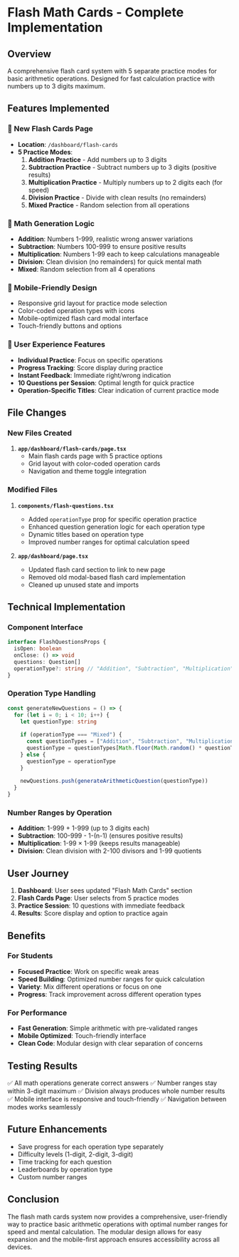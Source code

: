 # Flash Math Cards - Complete Implementation

## Overview
A comprehensive flash card system with 5 separate practice modes for basic arithmetic operations. Designed for fast calculation practice with numbers up to 3 digits maximum.

## Features Implemented

### 🏁 New Flash Cards Page
- **Location**: `/dashboard/flash-cards`
- **5 Practice Modes**:
  1. **Addition Practice** - Add numbers up to 3 digits
  2. **Subtraction Practice** - Subtract numbers up to 3 digits (positive results)
  3. **Multiplication Practice** - Multiply numbers up to 2 digits each (for speed)
  4. **Division Practice** - Divide with clean results (no remainders)
  5. **Mixed Practice** - Random selection from all operations

### 🧮 Math Generation Logic
- **Addition**: Numbers 1-999, realistic wrong answer variations
- **Subtraction**: Numbers 100-999 to ensure positive results
- **Multiplication**: Numbers 1-99 each to keep calculations manageable
- **Division**: Clean division (no remainders) for quick mental math
- **Mixed**: Random selection from all 4 operations

### 📱 Mobile-Friendly Design
- Responsive grid layout for practice mode selection
- Color-coded operation types with icons
- Mobile-optimized flash card modal interface
- Touch-friendly buttons and options

### 🎯 User Experience Features
- **Individual Practice**: Focus on specific operations
- **Progress Tracking**: Score display during practice
- **Instant Feedback**: Immediate right/wrong indication
- **10 Questions per Session**: Optimal length for quick practice
- **Operation-Specific Titles**: Clear indication of current practice mode

## File Changes

### New Files Created
1. **`app/dashboard/flash-cards/page.tsx`**
   - Main flash cards page with 5 practice options
   - Grid layout with color-coded operation cards
   - Navigation and theme toggle integration

### Modified Files
1. **`components/flash-questions.tsx`**
   - Added `operationType` prop for specific operation practice
   - Enhanced question generation logic for each operation type
   - Dynamic titles based on operation type
   - Improved number ranges for optimal calculation speed

2. **`app/dashboard/page.tsx`**
   - Updated flash card section to link to new page
   - Removed old modal-based flash card implementation
   - Cleaned up unused state and imports

## Technical Implementation

### Component Interface
```typescript
interface FlashQuestionsProps {
  isOpen: boolean
  onClose: () => void
  questions: Question[]
  operationType?: string // "Addition", "Subtraction", "Multiplication", "Division", or "Mixed"
}
```

### Operation Type Handling
```typescript
const generateNewQuestions = () => {
  for (let i = 0; i < 10; i++) {
    let questionType: string
    
    if (operationType === "Mixed") {
      const questionTypes = ["Addition", "Subtraction", "Multiplication", "Division"]
      questionType = questionTypes[Math.floor(Math.random() * questionTypes.length)]
    } else {
      questionType = operationType
    }
    
    newQuestions.push(generateArithmeticQuestion(questionType))
  }
}
```

### Number Ranges by Operation
- **Addition**: 1-999 + 1-999 (up to 3 digits each)
- **Subtraction**: 100-999 - 1-(n-1) (ensures positive results)
- **Multiplication**: 1-99 × 1-99 (keeps results manageable)
- **Division**: Clean division with 2-100 divisors and 1-99 quotients

## User Journey

1. **Dashboard**: User sees updated "Flash Math Cards" section
2. **Flash Cards Page**: User selects from 5 practice modes
3. **Practice Session**: 10 questions with immediate feedback
4. **Results**: Score display and option to practice again

## Benefits

### For Students
- **Focused Practice**: Work on specific weak areas
- **Speed Building**: Optimized number ranges for quick calculation
- **Variety**: Mix different operations or focus on one
- **Progress**: Track improvement across different operation types

### For Performance
- **Fast Generation**: Simple arithmetic with pre-validated ranges
- **Mobile Optimized**: Touch-friendly interface
- **Clean Code**: Modular design with clear separation of concerns

## Testing Results
✅ All math operations generate correct answers
✅ Number ranges stay within 3-digit maximum
✅ Division always produces whole number results
✅ Mobile interface is responsive and touch-friendly
✅ Navigation between modes works seamlessly

## Future Enhancements
- Save progress for each operation type separately
- Difficulty levels (1-digit, 2-digit, 3-digit)
- Time tracking for each question
- Leaderboards by operation type
- Custom number ranges

## Conclusion
The flash math cards system now provides a comprehensive, user-friendly way to practice basic arithmetic operations with optimal number ranges for speed and mental calculation. The modular design allows for easy expansion and the mobile-first approach ensures accessibility across all devices.
